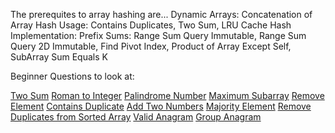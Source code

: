The prerequites to array hashing are...
Dynamic Arrays: Concatenation of Array
Hash Usage: Contains Duplicates, Two Sum, LRU Cache
Hash Implementation:
Prefix Sums: Range Sum Query Immutable, Range Sum Query 2D Immutable, Find Pivot Index, Product of Array Except Self, SubArray Sum Equals K

Beginner Questions to look at:

[Two Sum](https://leetcode.com/problems/two-sum/solutions/3619262/3-method-s-c-java-python-beginner-friendly/)
[Roman to Integer](https://leetcode.com/problems/roman-to-integer/solutions/3651672/best-method-c-java-python-beginner-friendly/)
[Palindrome Number](https://leetcode.com/problems/palindrome-number/solutions/3651712/2-method-s-c-java-python-beginner-friendly/)
[Maximum Subarray](https://leetcode.com/problems/maximum-subarray/solutions/3666304/beats-100-c-java-python-beginner-friendly/)
[Remove Element](https://leetcode.com/problems/remove-element/solutions/3670940/best-100-c-java-python-beginner-friendly/)
[Contains Duplicate](https://leetcode.com/problems/contains-duplicate/solutions/3672475/4-method-s-c-java-python-beginner-friendly/)
[Add Two Numbers](https://leetcode.com/problems/add-two-numbers/solutions/3675747/beats-100-c-java-python-beginner-friendly/)
[Majority Element](https://leetcode.com/problems/majority-element/solutions/3676530/3-methods-beats-100-c-java-python-beginner-friendly/)
[Remove Duplicates from Sorted Array](https://leetcode.com/problems/remove-duplicates-from-sorted-array/solutions/3676877/best-method-100-c-java-python-beginner-friendly/)
[Valid Anagram](https://leetcode.com/problems/valid-anagram/solutions/3687854/3-methods-c-java-python-beginner-friendly/)
[Group Anagram](https://leetcode.com/problems/group-anagrams/solutions/3687735/beats-100-c-java-python-beginner-friendly/)

